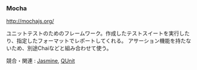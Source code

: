 ### Mocha
<http://mochajs.org/>

ユニットテストのためのフレームワーク。作成したテストスイートを実行したり、指定したフォーマットでレポートしてくれる。
アサーション機能を持たないため、別途Chaiなどと組み合わせて使う。

競合・関連 : [Jasmine](http://jasmine.github.io/), [QUnit](https://qunitjs.com/)
